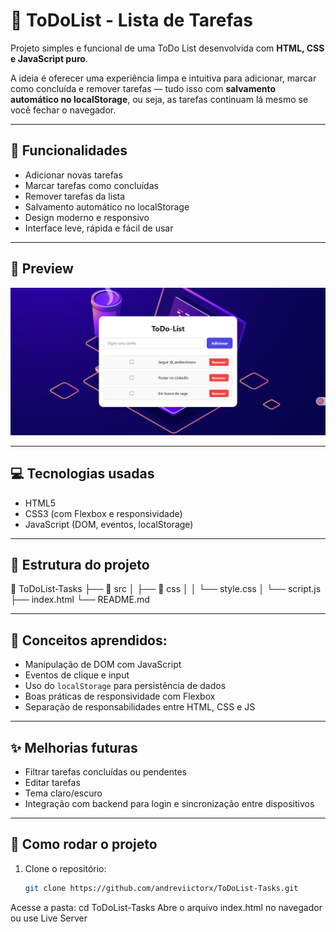 # 📝 ToDoList - Lista de Tarefas

Projeto simples e funcional de uma ToDo List desenvolvida com **HTML, CSS e JavaScript puro**.

A ideia é oferecer uma experiência limpa e intuitiva para adicionar, marcar como concluída e remover tarefas — tudo isso com **salvamento automático no localStorage**, ou seja, as tarefas continuam lá mesmo se você fechar o navegador.

---

## 🚀 Funcionalidades

- Adicionar novas tarefas
- Marcar tarefas como concluídas
- Remover tarefas da lista
- Salvamento automático no localStorage
- Design moderno e responsivo
- Interface leve, rápida e fácil de usar

---

## 📸 Preview

![preview da aplicação](./src/image/image.png)

---

## 💻 Tecnologias usadas

- HTML5
- CSS3 (com Flexbox e responsividade)
- JavaScript (DOM, eventos, localStorage)

---

## 📂 Estrutura do projeto
📁 ToDoList-Tasks
├── 📁 src
│ ├── 📁 css
│ │ └── style.css
│ └── script.js
├── index.html
└── README.md


---

## 🧠 Conceitos aprendidos:

- Manipulação de DOM com JavaScript
- Eventos de clique e input
- Uso do `localStorage` para persistência de dados
- Boas práticas de responsividade com Flexbox
- Separação de responsabilidades entre HTML, CSS e JS

---

## ✨ Melhorias futuras

- Filtrar tarefas concluídas ou pendentes
- Editar tarefas
- Tema claro/escuro
- Integração com backend para login e sincronização entre dispositivos

---

## 📌 Como rodar o projeto

1. Clone o repositório:
   ```bash
   git clone https://github.com/andreviictorx/ToDoList-Tasks.git
 Acesse a pasta:
  cd ToDoList-Tasks
 Abre o arquivo index.html no navegador ou use Live Server


